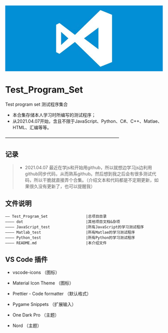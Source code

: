 
![vs code 原来是这样添加图片](./dot/vs_code.jpg)

# Test_Program_Set

Test program set
测试程序集合

 - 本合集存储本人学习时所编写的测试程序；
 - 从2021.04.07开始，含且不限于JavaScript、Python、C#、C++、Matlae、HTML、汇编等等。

——————————————————————————

## 记录
> - 2021.04.07 最近在学js和开始用github，所以就想边学习js边利用github同步代码，从而熟系github。然后想到我之后会有很多测试代码，所以干脆就直接弄个合集。（介绍文本和代码都是不定期更新，如果很久没有更新了，也可以提醒我）

## 文件说明

```
—— Test_Program_Set                 |总项目目录
———— dot                            |其他项目文档&杂项
———— JavaScript_test                |所有JavaScript的学习测试程序
———— Matlab_test                    |所有Matlae的学习测试程序
———— Python_test                    |所有Python的学习测试程序
———— README.md                      |本介绍文件
```



## VS Code 插件

- vscode-icons （图标）
- Material Icon Theme （图标）
- Prettier - Code formatter （默认格式）
- Pygame Snippets （扩展输入）

- One Dark Pro （主题）
- Nord （主题）